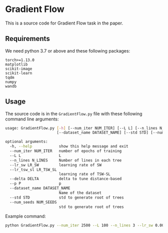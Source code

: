 # Gradient Flow
This is a source code for Gradient Flow task in the paper.

## Requirements
We need python 3.7 or above and these following packages:
```
torch>=1.13.0
matplotlib
scikit-image
scikit-learn
tqdm
numpy
wandb
```

## Usage

The source code is in the `GradientFlow.py` file with these following command line arguments:
```bash
usage: GradientFlow.py [-h] [--num_iter NUM_ITER] [--L L] [--n_lines N_LINES] [--lr_sw LR_SW] [--lr_tsw_sl LR_TSW_SL] [--delta DELTA] [--p P]
                       [--dataset_name DATASET_NAME] [--std STD] [--num_seeds NUM_SEEDS]

optional arguments:
  -h, --help            show this help message and exit
  --num_iter NUM_ITER   number of epochs of training
  --L L                 L
  --n_lines N_LINES     Number of lines in each tree
  --lr_sw LR_SW         learning rate of SW
  --lr_tsw_sl LR_TSW_SL
                        learning rate of TSW-SL
  --delta DELTA         delta to tune distance-based
  --p P                 p
  --dataset_name DATASET_NAME
                        Name of the dataset
  --std STD             std to generate root of trees
  --num_seeds NUM_SEEDS
                        std to generate root of trees
```

Example command:
```bash
python GradientFlow.py --num_iter 2500 --L 100 --n_lines 3 --lr_sw 0.001 --lr_tsw_sl 0.001 --delta 0.01 --p 2 --dataset_name "25gaussians" --std 20 --num_seeds 5
```